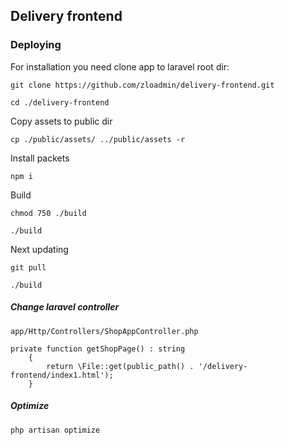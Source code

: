 
## Delivery frontend

### Deploying

For installation you need clone app to laravel root dir:

```
git clone https://github.com/zloadmin/delivery-frontend.git
```

```
cd ./delivery-frontend
```
Copy assets to public dir
```
cp ./public/assets/ ../public/assets -r
```
Install packets
```
npm i
```
Build
```
chmod 750 ./build
```
```
./build
```
Next updating
```
git pull
```
```
./build
```

##### Change laravel controller
```
app/Http/Controllers/ShopAppController.php
```

```
private function getShopPage() : string
    {
        return \File::get(public_path() . '/delivery-frontend/index1.html');
    }
```
##### Optimize
```
php artisan optimize
```
